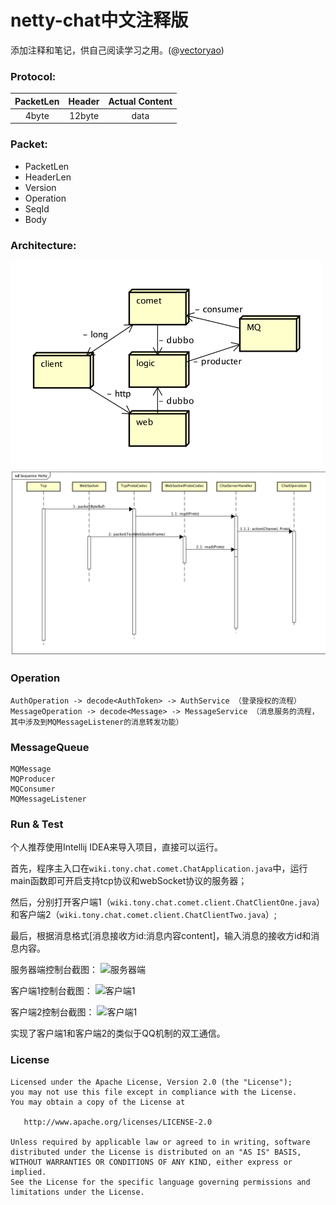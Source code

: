 # netty-chat中文注释版

添加注释和笔记，供自己阅读学习之用。(@[vectoryao](https://github.com/VectorYao))

### Protocol:

| PacketLen  | Header  | Actual Content |
| :----: |:-------:| :-------------:|
| 4byte  | 12byte   |   data  |

###  Packet:
- PacketLen
- HeaderLen
- Version
- Operation
- SeqId
- Body

### Architecture:

<img src="https://raw.githubusercontent.com/im-qq/netty-chat/master/docs/architecture.png" width="500">
<img src="https://raw.githubusercontent.com/im-qq/netty-chat/master/docs/proto.png" width="800">

### Operation

    AuthOperation -> decode<AuthToken> -> AuthService （登录授权的流程）
    MessageOperation -> decode<Message> -> MessageService （消息服务的流程，其中涉及到MQMessageListener的消息转发功能）

### MessageQueue

    MQMessage
    MQProducer
    MQConsumer
    MQMessageListener

### Run & Test

个人推荐使用Intellij IDEA来导入项目，直接可以运行。

首先，程序主入口在`wiki.tony.chat.comet.ChatApplication.java`中，运行main函数即可开启支持tcp协议和webSocket协议的服务器；

然后，分别打开客户端1（`wiki.tony.chat.comet.client.ChatClientOne.java`）和客户端2（`wiki.tony.chat.comet.client.ChatClientTwo.java`）;

最后，根据消息格式[消息接收方id:消息内容content]，输入消息的接收方id和消息内容。

服务器端控制台截图：
![服务器端](http://7xj0si.com1.z0.glb.clouddn.com/nettychat1.jpg)

客户端1控制台截图：
![客户端1](http://7xj0si.com1.z0.glb.clouddn.com/nettychat2.jpg)

客户端2控制台截图：
![客户端1](http://7xj0si.com1.z0.glb.clouddn.com/nettychat3.jpg)
    
实现了客户端1和客户端2的类似于QQ机制的双工通信。
    
### License
    
    Licensed under the Apache License, Version 2.0 (the "License");
    you may not use this file except in compliance with the License.
    You may obtain a copy of the License at
    
       http://www.apache.org/licenses/LICENSE-2.0
    
    Unless required by applicable law or agreed to in writing, software
    distributed under the License is distributed on an "AS IS" BASIS,
    WITHOUT WARRANTIES OR CONDITIONS OF ANY KIND, either express or implied.
    See the License for the specific language governing permissions and
    limitations under the License.